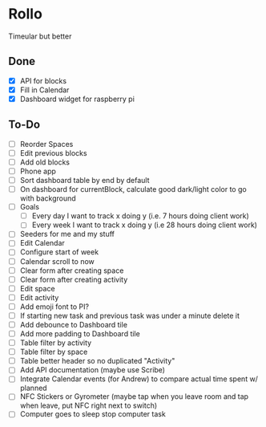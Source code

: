 # Rollo

Timeular but better

## Done
- [x] API for blocks
- [x] Fill in Calendar
- [x] Dashboard widget for raspberry pi

## To-Do
- [ ] Reorder Spaces
- [ ] Edit previous blocks
- [ ] Add old blocks
- [ ] Phone app
- [ ] Sort dashboard table by end by default
- [ ] On dashboard for currentBlock, calculate good dark/light color to go with background
- [ ] Goals
  - [ ] Every day I want to track x doing y (i.e. 7 hours doing client work)
  - [ ] Every week I want to track x doing y (i.e 28 hours doing client work)
- [ ] Seeders for me and my stuff
- [ ] Edit Calendar
- [ ] Configure start of week
- [ ] Calendar scroll to now
- [ ] Clear form after creating space
- [ ] Clear form after creating activity
- [ ] Edit space
- [ ] Edit activity
- [ ] Add emoji font to PI?
- [ ] If starting new task and previous task was under a minute delete it
- [ ] Add debounce to Dashboard tile
- [ ] Add more padding to Dashboard tile
- [ ] Table filter by activity
- [ ] Table filter by space
- [ ] Table better header so no duplicated "Activity"
- [ ] Add API documentation (maybe use Scribe)
- [ ] Integrate Calendar events (for Andrew) to compare actual time spent w/ planned
- [ ] NFC Stickers or Gyrometer (maybe tap when you leave room and tap when leave, put NFC right next to switch)
- [ ] Computer goes to sleep stop computer task
